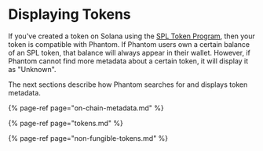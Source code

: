 # Displaying Tokens

If you've created a token on Solana using the [SPL Token Program](https://spl.solana.com/token), then your token is compatible with Phantom. If Phantom users own a certain balance of an SPL token, that balance will always appear in their wallet. However, if Phantom cannot find more metadata about a certain token, it will display it as "Unknown". 

The next sections describe how Phantom searches for and displays token metadata.

{% page-ref page="on-chain-metadata.md" %}

{% page-ref page="tokens.md" %}

{% page-ref page="non-fungible-tokens.md" %}



